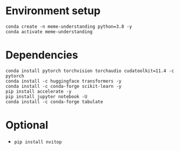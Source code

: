 # Environment setup
```
conda create -n meme-understanding python=3.8 -y
conda activate meme-understanding
```

# Dependencies
```
conda install pytorch torchvision torchaudio cudatoolkit=11.4 -c pytorch
conda install -c huggingface transformers -y
conda install -c conda-forge scikit-learn -y
pip install accelerate -y
pip install jupyter notebook -U
conda install -c conda-forge tabulate
```
# Optional
* `pip install nvitop`